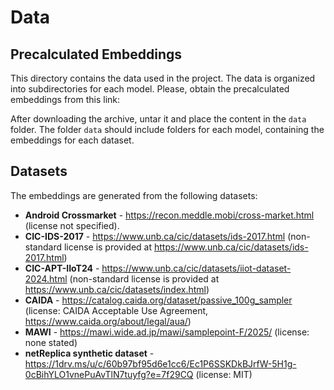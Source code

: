 # Data

## Precalculated Embeddings
This directory contains the data used in the project. The data is organized into subdirectories for each model.
Please, obtain the precalculated embeddings from this link: 

After downloading the archive, untar it and place the content in the `data` folder. The folder `data` should include folders for each model, containing the embeddings for each dataset.

## Datasets
The embeddings are generated from the following datasets:
- **Android Crossmarket** - https://recon.meddle.mobi/cross-market.html (license not specified).
- **CIC-IDS-2017** - https://www.unb.ca/cic/datasets/ids-2017.html (non-standard license is provided at https://www.unb.ca/cic/datasets/ids-2017.html)
- **CIC-APT-IIoT24** - https://www.unb.ca/cic/datasets/iiot-dataset-2024.html (non-standard license is provided at https://www.unb.ca/cic/datasets/index.html)
- **CAIDA** - https://catalog.caida.org/dataset/passive_100g_sampler (license: CAIDA Acceptable Use Agreement, https://www.caida.org/about/legal/aua/)
- **MAWI** - https://mawi.wide.ad.jp/mawi/samplepoint-F/2025/ (license: none stated)
- **netReplica synthetic dataset** - https://1drv.ms/u/c/60b97bf95d6e1cc6/Ec1P6SSKDkBJrfW-5H1g-0cBihYLO1vnePuAvTlN7tuyfg?e=7f29CQ (license: MIT)
